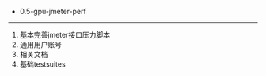 * 0.5-gpu-jmeter-perf
-------------------------------------------------

1. 基本完善jmeter接口压力脚本
2. 通用用户账号
3. 相关文档
4. 基础testsuites
